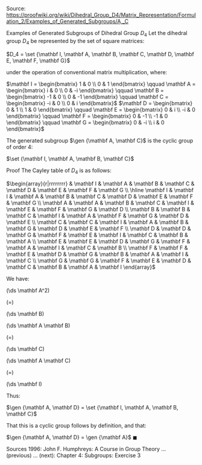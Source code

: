 # 

Source: https://proofwiki.org/wiki/Dihedral_Group_D4/Matrix_Representation/Formulation_2/Examples_of_Generated_Subgroups/A,_C

Examples of Generated Subgroups of Dihedral Group $D_4$
Let the dihedral group $D_4$ be represented by the set of square matrices:

$D_4 = \set {\mathbf I, \mathbf A, \mathbf B, \mathbf C, \mathbf D, \mathbf E, \mathbf F, \mathbf G}$

under the operation of conventional matrix multiplication, where:

$\mathbf I = \begin{bmatrix} 1 & 0 \\ 0 & 1 \end{bmatrix}
\qquad
\mathbf A = \begin{bmatrix} i & 0 \\ 0 & -i \end{bmatrix}
\qquad
\mathbf B = \begin{bmatrix} -1 & 0 \\ 0 & -1 \end{bmatrix}
\qquad
\mathbf C = \begin{bmatrix} -i & 0 \\ 0 & i \end{bmatrix}$
$\mathbf D = \begin{bmatrix} 0 & 1 \\ 1 & 0 \end{bmatrix}
\qquad
\mathbf E = \begin{bmatrix} 0 & i \\ -i & 0 \end{bmatrix}
\qquad
\mathbf F = \begin{bmatrix} 0 & -1 \\ -1 & 0 \end{bmatrix}
\qquad
\mathbf G = \begin{bmatrix} 0 & -i \\ i & 0 \end{bmatrix}$

The generated subgroup $\gen {\mathbf A, \mathbf C}$ is the cyclic group of order $4$:

$\set {\mathbf I, \mathbf A, \mathbf B, \mathbf C}$


Proof
The Cayley table of $D_4$ is as follows:

$\begin{array}{r|rrrrrrrr}
          & \mathbf I & \mathbf A & \mathbf B & \mathbf C & \mathbf D & \mathbf E & \mathbf F & \mathbf G \\
\hline
\mathbf I & \mathbf I & \mathbf A & \mathbf B & \mathbf C & \mathbf D & \mathbf E & \mathbf F & \mathbf G \\
\mathbf A & \mathbf A & \mathbf B & \mathbf C & \mathbf I & \mathbf E & \mathbf F & \mathbf G & \mathbf D \\
\mathbf B & \mathbf B & \mathbf C & \mathbf I & \mathbf A & \mathbf F & \mathbf G & \mathbf D & \mathbf E \\
\mathbf C & \mathbf C & \mathbf I & \mathbf A & \mathbf B & \mathbf G & \mathbf D & \mathbf E & \mathbf F \\
\mathbf D & \mathbf D & \mathbf G & \mathbf F & \mathbf E & \mathbf I & \mathbf C & \mathbf B & \mathbf A \\
\mathbf E & \mathbf E & \mathbf D & \mathbf G & \mathbf F & \mathbf A & \mathbf I & \mathbf C & \mathbf B \\
\mathbf F & \mathbf F & \mathbf E & \mathbf D & \mathbf G & \mathbf B & \mathbf A & \mathbf I & \mathbf C \\
\mathbf G & \mathbf G & \mathbf F & \mathbf E & \mathbf D & \mathbf C & \mathbf B & \mathbf A & \mathbf I
\end{array}$

We have:














\(\ds \mathbf A^2\)

\(=\)







\(\ds \mathbf B\)




















\(\ds \mathbf A \mathbf B\)

\(=\)







\(\ds \mathbf C\)




















\(\ds \mathbf A \mathbf C\)

\(=\)







\(\ds \mathbf I\)









Thus:

$\gen {\mathbf A, \mathbf D} = \set {\mathbf I, \mathbf A, \mathbf B, \mathbf C}$

That this is a cyclic group follows by definition, and that:

$\gen {\mathbf A, \mathbf D} = \gen {\mathbf A}$
$\blacksquare$


Sources
1996: John F. Humphreys: A Course in Group Theory ... (previous) ... (next): Chapter $4$: Subgroups: Exercise $3$




